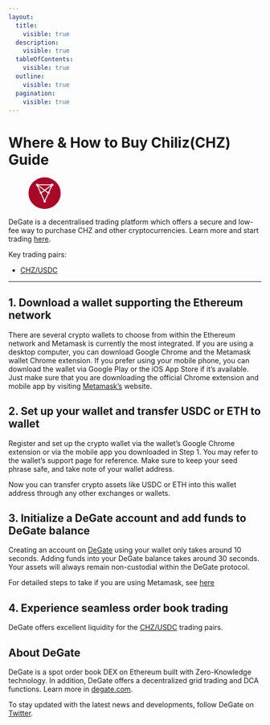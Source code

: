 ```yaml
---
layout:
  title:
    visible: true
  description:
    visible: true
  tableOfContents:
    visible: true
  outline:
    visible: true
  pagination:
    visible: true
---
```


# Where & How to Buy Chiliz(CHZ) Guide

<figure><img src="../.gitbook/assets/chz_0x3506424f91fd33084466f402d5d97f05f8e3b4af.png" alt="CHZ" width="64" style="border-radius: 50%;"><figcaption></figcaption></figure>

DeGate is a decentralised trading platform which offers a secure and low-fee way to purchase CHZ and other cryptocurrencies. Learn more and start trading [here](https://app.degate.com/trade/USDC/0x3506424f91fd33084466f402d5d97f05f8e3b4af?utm_source=howtobuy).&#x20;

Key trading pairs:

* [CHZ/USDC](https://app.degate.com/trade/USDC/0x3506424f91fd33084466f402d5d97f05f8e3b4af?utm_source=howtobuy)

***

## 1. Download a wallet supporting the Ethereum network

There are several crypto wallets to choose from within the Ethereum network and Metamask is currently the most integrated. If you are using a desktop computer, you can download Google Chrome and the Metamask wallet Chrome extension. If you prefer using your mobile phone, you can download the wallet via Google Play or the iOS App Store if it’s available. Just make sure that you are downloading the official Chrome extension and mobile app by visiting [Metamask’s](https://metamask.io/) website.

## 2. Set up your wallet and transfer USDC or ETH to wallet

Register and set up the crypto wallet via the wallet’s Google Chrome extension or via the mobile app you downloaded in Step 1. You may refer to the wallet’s support page for reference. Make sure to keep your seed phrase safe, and take note of your wallet address.&#x20;

Now you can transfer crypto assets like USDC or ETH into this wallet address through any other exchanges or wallets.

## 3. Initialize a DeGate account and add funds to DeGate balance

Creating an account on [DeGate](https://app.degate.com/?utm_source=CHZ_howtobuy) using your wallet only takes around 10 seconds. Adding funds into your DeGate balance takes around 30 seconds. Your assets will always remain non-custodial within the DeGate protocol.

For detailed steps to take if you are using Metamask, see [here](https://docs.degate.com/v/product_en/main-features/wallet-connectivity/metamask)

## 4. Experience seamless order book trading

DeGate offers excellent liquidity for the [CHZ/USDC](https://app.degate.com/trade/USDC/0x3506424f91fd33084466f402d5d97f05f8e3b4af?utm_source=howtobuy) trading pairs.&#x20;

## About DeGate

DeGate is a spot order book DEX on Ethereum built with Zero-Knowledge technology. In addition, DeGate offers a decentralized grid trading and DCA functions.  Learn more in [degate.com](https://degate.com/?utm_source=CHZ_howtobuy).

To stay updated with the latest news and developments, follow DeGate on [Twitter](https://twitter.com/degatedex).
